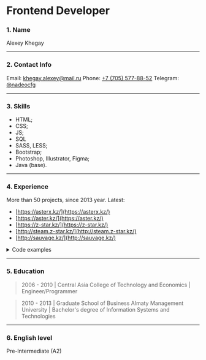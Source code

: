 # Frontend Developer

### 1. Name

Alexey Khegay

---

### 2. Contact Info

Email: [khegay.alexey@mail.ru](mailto:khegay.alexey@mail.ru)
Phone: [+7 (705) 577-88-52](tel:+77055778852)
Telegram: [@nadeocfg](https://t.me/nadeocfg)

---

### 3. Skills

- HTML;
- CSS;
- JS;
- SQL
- SASS, LESS;
- Bootstrap;
- Photoshop, Illustrator, Figma;
- Java (base).

---

### 4. Experience

More than 50 projects, since 2013 year.
Latest:

- [https://asterx.kz/](https://asterx.kz/)
- [https://aster.kz/](https://aster.kz/)
- [https://z-star.kz/](https://z-star.kz/)
- [http://steam.z-star.kz/](http://steam.z-star.kz/)
- [http://sauvage.kz/](http://sauvage.kz/)

<details>
 <summary>Code examples</summary>
 <pre>

import React, { Component } from "react";
import instance from "../../lib/axios";
import { KEY_API_URL } from "../../lib/env";
import { getChip } from "../../lib/utils";
import { LinearProgress, IconButton, Chip } from "@material-ui/core";
import EditIcon from "@material-ui/icons/Edit";
import ChangeParkNumberDialog from "../ChangeParkNumberDialog";
import moment from "moment";

export default class AllKeys extends Component {
constructor(props) {
super(props);

      this.state = {
        assignKeyDialogOpen: false,
        isChangeParkNumberDialogOpen: false,
        currentKey: null,

        //pagintaion
        limit: 10,
        offset: 0,
        allKeys: [],
      };
    }

    getAllKeys = async (limit = 10, offset = 0) => {
      const data = {
        limit: limit,
        offset: offset,
      };

      this.setState({
        isLoading: true,
      });
      let allKeys;
      try {
        allKeys = await instance.post(`${KEY_API_URL}/keys/getKeys`, data).then((response) => response.data.list || []);
        console.log(allKeys);
      } catch (error) {
        console.log({ error });
      }

      this.setState(
        {
          allKeys,
          isLoading: false,
        },
        () => console.log(this.state)
      );
    };

    handleChangeParkNumber = (currentKey) => {
      this.setState(
        {
          currentKey,
        },
        () => {
          this.setState(
            {
              isChangeParkNumberDialogOpen: true,
            },
            console.log(this.state)
          );
        }
      );
    };

    handleChangeParkNumberDialogClose = () => {
      this.setState({
        isChangeParkNumberDialogOpen: false,
      });
      this.getAllKeys();
    };

    componentDidMount() {
      this.getAllKeys();
    }

}

 </pre>
</details>

---

### 5. Education

> 2006 - 2010 | Central Asia College of Technology and Economics | Engineer/Programmer

> 2010 - 2013 | Graduate School of Business Almaty Management University | Bachelor's degree of Information Systems and Technologies

---

### 6. English level

Pre-Intermediate (A2)

